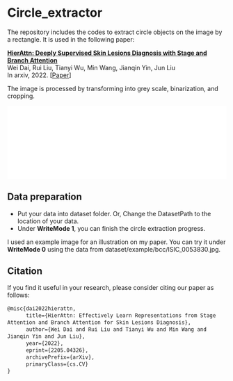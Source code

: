 # Circle_extractor
The repository includes the codes to extract circle objects on the image by a rectangle. It is used in the following paper:

[**HierAttn: Deeply Supervised Skin Lesions Diagnosis with Stage and Branch Attention**](https://arxiv.org/abs/2205.04326)  
Wei Dai, Rui Liu, Tianyi Wu, Min Wang, Jianqin Yin, Jun Liu        
In arxiv, 2022. [[Paper](https://arxiv.org/abs/2205.04326)]

The image is processed by transforming into grey scale, binarization, and cropping.

<p align="left"> <img src=CE.gif align="center" width="1080px">

## Data preparation

- Put your data into dataset folder. Or, Change the DatasetPath to the location of your data.
- Under **WriteMode 1**, you can finish the circle extraction progress.

I used an example image for an illustration on my paper. You can try it under **WriteMode 0** using the data from dataset/example/bcc/ISIC_0053830.jpg.

## Citation

If you find it useful in your research, please consider citing our paper as follows:

```
@misc{dai2022hierattn,
      title={HierAttn: Effectively Learn Representations from Stage Attention and Branch Attention for Skin Lesions Diagnosis}, 
      author={Wei Dai and Rui Liu and Tianyi Wu and Min Wang and Jianqin Yin and Jun Liu},
      year={2022},
      eprint={2205.04326},
      archivePrefix={arXiv},
      primaryClass={cs.CV}
}
```

